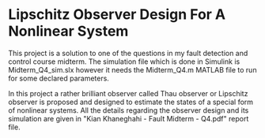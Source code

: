 # Lipschitz Observer Design For A Nonlinear System

This project is a solution to one of the questions in my fault detection and control course midterm. The simulation file which is done in Simulink is Midterm_Q4_sim.slx however it needs the Midterm_Q4.m MATLAB file to run for some declared parameters.

In this project a rather brilliant observer called Thau observer or Lipschitz observer is proposed and designed to estimate the states of a special form of nonlinear systems. All the details regarding the observer design and its simulation are given in "Kian Khaneghahi - Fault Midterm - Q4.pdf" report file.
